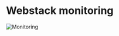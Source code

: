 # Webstack monitoring

<img src="https://s3.amazonaws.com/intranet-projects-files/holbertonschool-sysadmin_devops/281/hb3pAsO.png" alt="Monitoring">
